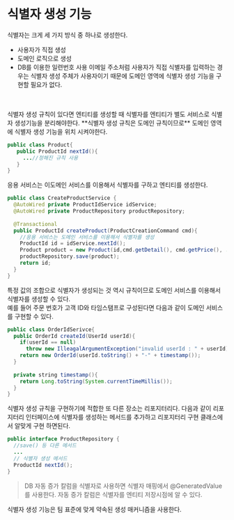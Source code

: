# 식별자 생성 기능
식별자는 크게 세 가지 방식 중 하나로 생성한다. 
- 사용자가 직접 생성
- 도메인 로직으로 생성
- DB를 이용한 일련번호 사용
이메일 주소처럼 사용자가 직접 식별자를 입력하는 경우는 식별자 생성 주체가 사용자이기 때문에 도메인 영역에 식별자 생성 기능을 구현할 필요가 없다. 
<br>
<br>
식별자 생성 규칙이 있다면 엔티티를 생성할 때 식별자를 엔티티가 별도 서비스로 식별자 생성기능을 분리해야한다. **식별자 생성 규칙은 도메인 규칙이므로** 도메인 영역에 식별자 생성 기능을 위치 시켜야한다. 

```java
public class Product{
   public ProductId nextId(){
     ...//정해진 규칙 사용
   }
}
```
응용 서비스는 이도메인 서비스를 이용해서 식별자를 구하고 엔티티를 생성한다. 

```java
public class CreateProductService {
  @AutoWired private ProductIdService idService;
  @AutoWired private ProductRepository productRepository;
  
  @Transactional
  public ProductId createProduct(ProductCreationCommand cmd){
    //응용 서비스는 도메인 서비스를 이용해서 식별자를 생성
    ProductId id = idService.nextId();
    Product product = new Product(id,cmd.getDetail(), cmd.getPrice(), ...);
    productRepository.save(product);
    return id;
  }
}
```
특정 값의 조합으로 식별자가 생성되는 것 역시 규칙이므로 도메인 서비스를 이용해서 식별자를 생성할 수 있다. 
<br>
예를 들어 주문 번호가 고객 ID와 타임스탬프로 구성된다면 다음과 같이 도메인 서비스를 구현할 수 있다.

```java
public class OrderIdSerivce{
  public OrderId createId(UserId userId){
    if(userId == null)
      throw new IlleagalArgumentException("invalid userId : " + userId);
    return new OrderId(userId.toString() + "-" + timestamp());
  }
  
  private string timestamp(){
    return Long.toString(System.currentTimeMillis());
  }
}
```

식별자 생성 규칙을 구현하기에 적합한 또 다른 장소는 리포지터리다. 다음과 같이 리포지터리 인터페이스에 식별자를 생성하는 메서드를 추가하고 리포지터리 구현 클래스에서 알맞게 구현 하면된다.

```java
public interface ProductRepository {
  //save() 등 다른 메서드
  ...
  // 식별자 생성 메서드
  ProductId nextId();
}
```

> DB 자동 증가 칼럼을 식별자로 사용하면 식별자 매핑에서 @GeneratedValue를 사용한다. 
> 자동 증가 칼럼은 식별자를 엔티티 저장시점에 알 수 있다.


식별자 생성 기능은 팀 표준에 맞게 약속된 생성 매커니즘을 사용한다. 

















